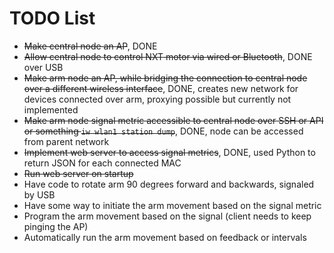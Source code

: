 # TODO List

- ~~Make central node an AP~~, DONE
- ~~Allow central node to control NXT motor via wired or Bluetooth~~, DONE over USB
- ~~Make arm node an AP, while bridging the connection to central node over a different wireless interface~~, DONE, creates new network for devices connected over arm, proxying possible but currently not implemented
- ~~Make arm node signal metric accessible to central node over SSH or API or something `iw wlan1 station dump`~~, DONE, node can be accessed from parent network
- ~~Implement web server to access signal metrics~~, DONE, used Python to return JSON for each connected MAC
- ~~Run web server on startup~~
- Have code to rotate arm 90 degrees forward and backwards, signaled by USB
- Have some way to initiate the arm movement based on the signal metric
- Program the arm movement based on the signal (client needs to keep pinging the AP)
- Automatically run the arm movement based on feedback or intervals


